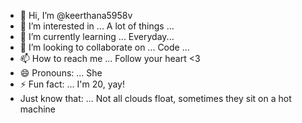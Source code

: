 - 👋 Hi, I’m @keerthana5958v       
- 👀 I’m interested in ... A lot of things ...           
- 🌱 I’m currently learning ... Everyday...             
- 💞️ I’m looking to collaborate on ... Code ...               
- 📫 How to reach me ... Follow your heart <3                  
- 😄 Pronouns: ... She       
- ⚡ Fun fact: ... I'm 20, yay!           
- Just know that: ... Not all clouds float, sometimes they sit on a hot machine    
   
<!--- 
keerthana5958v/keerthana5958v is a ✨ special ✨ repository because its `README.md` (this file) appears on your GitHub profile.
You can click the Preview link to take a look at your changes.
--->

